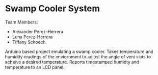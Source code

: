 # Swamp Cooler System

Team Members:
- Alexander Perez-Herrera
- Luna Perez-Herrera
- Tiffany Schoech

Arduino based project emulating a swamp cooler. Takes temperature and humidity readings of the enviornment to adjust the angle of vent slats to acheive a desired temperature. Reports timestamped humidty and temperature to an LCD panel.
